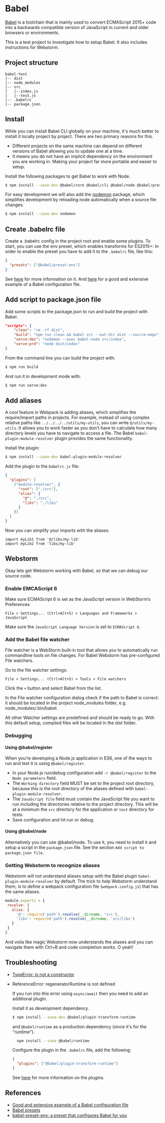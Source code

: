 # Babel

[Babel](https://babeljs.io/) is a toolchain that is mainly used to convert ECMAScript 2015+ code into a backwards compatible version of JavaScript in current and older browsers or environments.

This is a test project to investigate how to setup Babel. It also includes instructions for Webstorm.

## Project structure

```
babel-test
|-- dist
|-- node_modules
|-- src
|   |--index.js
|   |--test.js
|-- .babelrc
|-- package.json
```

## Install

While you can install Babel CLI globally on your machine, it's much better to install it locally project by project. There are two primary reasons for this.

- Different projects on the same machine can depend on different versions of Babel allowing you to update one at a time.
- It means you do not have an implicit dependency on the environment you are working in. Making your project far more portable and easier to setup.

Install the following packages to get Babel to work with Node.
 
```bash
$ npm install --save-dev @babel/core @babel/cli @babel/node @babel/preset-env @babel/register @babel/polyfill
```

For easy development we will also add the [nodemon](https://github.com/remy/nodemon) package, which simplifies development by reloading node automatically when a source file changes.

```bash
$ npm install --save-dev nodemon
```

## Create .babelrc file

Create a .babelrc config in the project root and enable some plugins. To start, you can use the env preset, which enables transforms for ES2015+:  In order to enable the preset you have to add it to the `.babelrc` file, like this:

```json
{
  "presets": ["@babel/preset-env"]
}
```

See [here](https://babeljs.io/docs/en/configuration) for more information on it. And [here](https://gist.github.com/nodkz/41e189ff22325a27fe6a5ca81df2cb91) for a good and extensive example of a Babel configuration file. 

## Add script to package.json file

Add some scripts to the package.json to run and build the project with Babel.

```json
"scripts": {
    "clean": "rm -rf dist",
    "build": "npm run clean && babel src --out-dir dist --source-maps",
    "serve:dev": "nodemon --exec babel-node src/index",
    "serve:prd": "node dist/index"
}
```

From the command line you can build the project with:

```bash
$ npm run build
```

And run it in development mode with:

```bash
$ npm run serve:dev
```

## Add aliases

A cool feature in Webpack is adding aliases, which simplifies the require/import paths in projects. For example, instead of using complex relative paths like `../../../../utils/my-utils`, you can write `@/utils/my-utils`. It allows you to work faster as you don't have to calculate how many directory levels you have to navigate to access a file. The Babel `babel-plugin-module-resolver` plugin provides the same functionality.

Install the plugin:

```bash
$ npm install --save-dev babel-plugin-module-resolver
```

Add the plugin to the `babelrc.js` file:

```json
{
  "plugins": [
    ["module-resolver", {
      "root": ["./src"],
      "alias": {
        "@": "./src",
        "libs": "./libs"
      }
    }]
  ]
}
```

Now you can simplify your imports with the aliases:

```
import myLib1 from '@/libs/my-lib'
import myLib2 from 'libs/my-lib'
```

## Webstorm

Okay lets get Webstorm working with Babel, so that we can debug our source code.

### Enable EMCAScript 6

Make sure ECMAScript 6 is set as the JavaScript version in WebStorm’s Preferences

```
File > Settings... (Ctrl+Alt+S) > Languages and Frameworks > JavaScript
```

Make sure the `JavaScript Language Version` is set to `ECMAScript 6`.

### Add the Babel file watcher

File watcher is a WebStorm built-in tool that allows you to automatically run commandline tools on file changes. For Babel Webstorm has pre-configured File watchers.

Go to the file watcher settings:

```
File > Settings... (Ctrl+Alt+S) > Tools > File watchers
```

Click the `+` button and select Babel from the list.
 
In the File watcher configuration dialog check if the path to Babel is correct: it should be located in the project node_modules folder, e.g. node_modules/.bin/babel.

All other Watcher settings are predefined and should be ready to go. With this default setup, compiled files will be located in the dist folder.

### Debugging

#### Using @babel/register

When you’re developing a Node.js application in ES6, one of the ways to run and test it is using `@babel/register`.

- In your Node.js run/debug configuration add `-r @babel/register` to the `Node parameters` field.
- The `Working directory` field MUST be set to the project root directory, because this is the root directory of the aliases defined with `babel-plugin-module-resolver`.
- The `JavaScript file` field must contain the JavaScript file you want to run including the directories relative to the project directory. This will be at a minimum the `src` directory for the application or `test` directory for tests.
- Save configuration and hit run or debug.

#### Using @babel/node

Alternatively you can use @babel/node. To use it, you need to install it and setup a script in the `package.json` file. See the section `Add script to package.json file`.

### Getting Webstorm to recognize aliases
    
Webstorm will not understand aliases setup with the Babel plugin `babel-plugin-module-resolver` by default. The trick to help Webstorm understand them, is to define a webpack configuration file (`webpack.config.js`) that has the same aliases.
    
```js
module.exports = {
 resolve: {
   alias: {
     '@': require('path').resolve(__dirname, 'src'),
     'libs': require('path').resolve(__dirname, 'src/libs')
   }
 }
}
```
    
And voila like magic Webstorm now understands the aliases and you can navigate them with Ctrl+B and code completion works. O yeah!

## Troubleshooting

- [TypeError: <classname> is not a constructor](https://stackoverflow.com/a/40295288/862907)

- ReferenceError: regeneratorRuntime is not defined

    If you run into this error using `async/await` then you need to add an additional plugin.
    
    Install it as development dependency.
    
    ```bash
    $ npm install --save-dev @babel/plugin-transform-runtime
    ```  
     
     and `@babel/runtime` as a production dependency (since it's for the "runtime").

    ```bash
      npm install --save @babel/runtime
    ```
    
    Configure the plugin in the `.babelrc` file, add the following:
    
    ```json
    {
      "plugins": ["@babel/plugin-transform-runtime"]
    }
    ```
    
    See [here](https://babeljs.io/docs/en/babel-plugin-transform-runtime) for more information on the plugins.

## References

- [Good and extensive example of a Babel configuration file](https://gist.github.com/nodkz/41e189ff22325a27fe6a5ca81df2cb91)
- [Babel presets](https://codingcompiler.com/babel-presets/)
- [babel-preset-env: a preset that configures Babel for you](http://2ality.com/2017/02/babel-preset-env.html)
